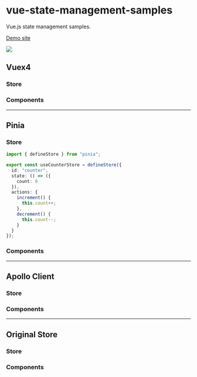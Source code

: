 # vue-state-management-samples
Vue.js state management samples.

[Demo site](https://vue-state-management-compare.vercel.app/vuex)

![](https://i.gyazo.com/0b3acd2b4e1011fa7fb08ead6d6ce0f1.png)

## Vuex4
### Store
### Components

---

## Pinia
### Store

```ts:src/stores/vuex/store.ts
import { defineStore } from "pinia";

export const useCounterStore = defineStore({
  id: "counter",
  state: () => ({
    count: 0
  }),
  actions: {
    increment() {
      this.count++;
    },
    decrement() {
      this.count--;
    }
  }
});
```

### Components


---

## Apollo Client
### Store
### Components

---

## Original Store
### Store
### Components
